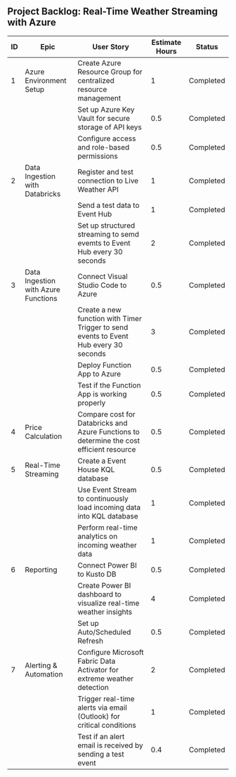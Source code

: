 ## Project Backlog: Real-Time Weather Streaming with Azure


| ID  | Epic                          | User Story                                                                 | Estimate Hours | Status          |
|-----|-------------------------------|----------------------------------------------------------------------------|----------------|-----------------|
| 1   | Azure Environment Setup       | Create Azure Resource Group for centralized resource management            | 1              |Completed        |
|     |                               | Set up Azure Key Vault for secure storage of API keys                      | 0.5            |Completed        |
|     |                               | Configure access and role-based permissions                                | 0.5            |Completed        |
| 2   | Data Ingestion with Databricks| Register and test connection to Live Weather API                           | 1              |Completed        |
|     |                               | Send a test data to Event Hub                                              | 1              |Completed        |
|     |                               | Set up structured streaming to semd evemts to Event Hub every 30 seconds           | 2              |Completed        |
| 3   | Data Ingestion with Azure Functions | Connect Visual Studio Code to Azure                                  | 0.5            |Completed        |
|     |                               | Create a new function with Timer Trigger to send events to Event Hub every 30 seconds| 3              |Completed        |
|     |                               | Deploy Function App to Azure                                               | 0.5            |Completed        |
|     |                               | Test if the Function App is working properly                               | 0.5            |Completed        |
| 4   |Price Calculation              | Compare cost for Databricks and Azure Functions to determine the cost efficient resource| 0.5            |Completed        |
| 5   | Real-Time Streaming           | Create a Event House KQL database                                          | 0.5            |Completed        |
|     |                               | Use Event Stream to continuously load incoming data into KQL database      | 1              |Completed        |
|     |                               | Perform real-time analytics on incoming weather data                       | 1              |Completed        |
| 6   | Reporting                     | Connect Power BI to Kusto DB                                               | 0.5            |Completed        |
|     |                               | Create Power BI dashboard to visualize real-time weather insights          | 4              |Completed        |
|     |                               |Set up Auto/Scheduled Refresh                                               | 0.5            |Completed        |
| 7   | Alerting & Automation         | Configure Microsoft Fabric Data Activator for extreme weather detection    | 2              |Completed        |
|     |                               | Trigger real-time alerts via email (Outlook) for critical conditions       | 1              |Completed        |
|     |                               | Test if an alert email is received by sending a test event                 | 0.4            |Completed        |
